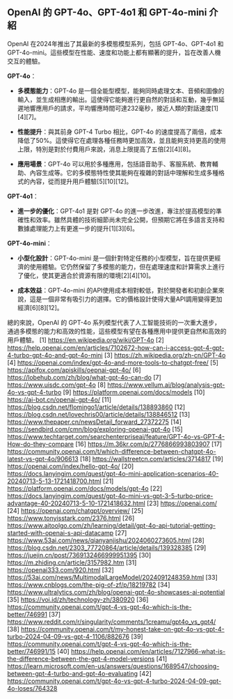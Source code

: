 ## OpenAI 的 GPT-4o、GPT-4o1 和 GPT-4o-mini 介紹

OpenAI 在2024年推出了其最新的多模態模型系列，包括 GPT-4o、GPT-4o1 和 GPT-4o-mini。這些模型在性能、速度和功能上都有顯著的提升，旨在改善人機交互的體驗。

**GPT-4o**：

- **多模態能力**：GPT-4o 是一個全能型模型，能夠同時處理文本、音頻和圖像的輸入，並生成相應的輸出。這使得它能夠進行更自然的對話和互動，幾乎無延遲地響應用戶的請求，平均響應時間可達232毫秒，接近人類的對話速度[1][4][7]。

- **性能提升**：與其前身 GPT-4 Turbo 相比，GPT-4o 的速度提高了兩倍，成本降低了50%。這使得它在處理各種任務時更加高效，並且能夠支持更高的使用上限，特別是對於付費用戶來說，消息上限提高了五倍[2][4][8]。

- **應用場景**：GPT-4o 可以用於多種應用，包括語音助手、客服系統、教育輔助、內容生成等。它的多模態特性使其能夠在複雜的對話中理解和生成多種格式的內容，從而提升用戶體驗[5][10][12]。

**GPT-4o1**：

- **進一步的優化**：GPT-4o1 是對 GPT-4o 的進一步改進，專注於提高模型的準確性和效率。雖然具體的技術細節尚未完全公開，但預期它將在多語言支持和數據處理能力上有更進一步的提升[1][3][6]。

**GPT-4o-mini**：

- **小型化設計**：GPT-4o-mini 是一個針對特定任務的小型模型，旨在提供更經濟的使用體驗。它仍然保留了多模態的能力，但在處理速度和計算需求上進行了優化，使其更適合於資源有限的環境[2][4][10]。

- **成本效益**：GPT-4o-mini 的API使用成本相對較低，對於開發者和初創企業來說，這是一個非常有吸引力的選擇。它的價格設計使得大量API調用變得更加經濟[6][8][12]。

總的來說，OpenAI 的 GPT-4o 系列模型代表了人工智能技術的一次重大進步，通過多模態的能力和高效的性能，這些模型有望在各種應用中提供更自然和高效的用戶體驗。
[1] https://en.wikipedia.org/wiki/GPT-4o
[2] https://help.openai.com/en/articles/7102672-how-can-i-access-gpt-4-gpt-4-turbo-gpt-4o-and-gpt-4o-mini
[3] https://zh.wikipedia.org/zh-cn/GPT-4o
[4] https://openai.com/index/gpt-4o-and-more-tools-to-chatgpt-free/
[5] https://apifox.com/apiskills/oepnai-gpt-4o/
[6] https://lobehub.com/zh/blog/what-gpt-4o-can-do
[7] https://www.uisdc.com/gpt-4o
[8] https://www.vellum.ai/blog/analysis-gpt-4o-vs-gpt-4-turbo
[9] https://platform.openai.com/docs/models
[10] https://ai-bot.cn/openai-gpt-4o/
[11] https://blog.csdn.net/flomingo1/article/details/138893860
[12] https://blog.csdn.net/lovechris00/article/details/138846512
[13] https://www.thepaper.cn/newsDetail_forward_27372275
[14] https://sendbird.com/cmn/blog/exploring-openai-gpt-4o
[15] https://www.techtarget.com/searchenterpriseai/feature/GPT-4o-vs-GPT-4-How-do-they-compare
[16] https://m.36kr.com/p/2776866993803907
[17] https://community.openai.com/t/which-difference-between-chatgpt-4o-latest-vs-gpt-4o/906613
[18] https://wallstreetcn.com/articles/3714817
[19] https://openai.com/index/hello-gpt-4o/
[20] https://docs.lanyingim.com/quest/gpt-4o-mini-application-scenarios-40-20240713-5-13-1721418700.html
[21] https://platform.openai.com/docs/models/gpt-4o
[22] https://docs.lanyingim.com/quest/gpt-4o-mini-vs-gpt-3-5-turbo-price-advantage-40-20240713-5-10-1721418632.html
[23] https://openai.com/
[24] https://openai.com/chatgpt/overview/
[25] https://www.tonyisstark.com/2376.html
[26] https://www.aitoolgo.com/zh/learning/detail/gpt-4o-api-tutorial-getting-started-with-openai-s-api-datacamp
[27] https://www.53ai.com/news/qianyanjishu/2024060273605.html
[28] https://blog.csdn.net/2303_77720864/article/details/139328385
[29] https://juejin.cn/post/7369132466999951395
[30] https://m.zhiding.cn/article/3157982.htm
[31] https://openai333.com/920.html
[32] https://53ai.com/news/MultimodalLargeModel/2024091248359.html
[33] https://www.cnblogs.com/the-pig-of-zf/p/18219782
[34] https://www.ultralytics.com/zh/blog/openai-gpt-4o-showcases-ai-potential
[35] https://voi.id/zh/technology-zh/380920
[36] https://community.openai.com/t/gpt-4-vs-gpt-4o-which-is-the-better/746991
[37] https://www.reddit.com/r/singularity/comments/1creamu/gpt4o_vs_gpt4/
[38] https://community.openai.com/t/my-honest-take-on-gpt-4o-vs-gpt-4-turbo-2024-04-09-vs-gpt-4-1106/882676
[39] https://community.openai.com/t/gpt-4-vs-gpt-4o-which-is-the-better/746991/15
[40] https://help.openai.com/en/articles/7127966-what-is-the-difference-between-the-gpt-4-model-versions
[41] https://learn.microsoft.com/en-us/answers/questions/1689547/choosing-between-gpt-4-turbo-and-gpt-4o-evaluating
[42] https://community.openai.com/t/gpt-4o-vs-gpt-4-turbo-2024-04-09-gpt-4o-loses/764328